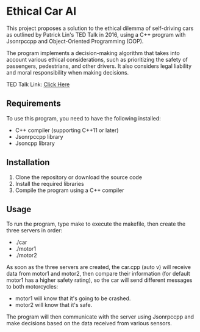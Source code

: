 # Ethical Car AI

This project proposes a solution to the ethical dilemma of self-driving cars as outlined by Patrick Lin's TED Talk in 2016, using a C++ program with Jsonrpccpp and Object-Oriented Programming (OOP).

The program implements a decision-making algorithm that takes into account various ethical considerations, such as prioritizing the safety of passengers, pedestrians, and other drivers. It also considers legal liability and moral responsibility when making decisions.

TED Talk Link: [Click Here](https://www.youtube.com/watch?v=ixIoDYVfKA0&ab_channel=TED-Ed)

## Requirements
To use this program, you need to have the following installed:

* C++ compiler (supporting C++11 or later)
* Jsonrpccpp library
* Jsoncpp library

## Installation
1. Clone the repository or download the source code
2. Install the required libraries
3. Compile the program using a C++ compiler

## Usage
To run the program, type make to execute the makefile, then create the three servers in order:
* ./car
* ./motor1
* ./motor2

As soon as the three servers are created, the car.cpp (auto v) will receive data from motor1 and motor2, then compare their information (for default motor1 has a higher safety rating), so the car will send different messages to both motorcycles:
* motor1 will know that it's going to be crashed.
* motor2 will know that it's safe.

The program will then communicate with the server using Jsonrpccpp and make decisions based on the data received from various sensors.
